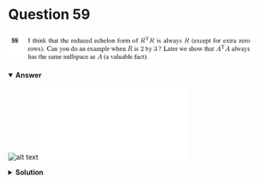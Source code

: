 # Question 59
![alt text](q59.png)

<details open>
<summary><b>Answer</b></summary>

![alt text](a59.svg)
![alt text](a59.py)
</details>

<details>
<summary><b>Solution</b></summary>

![alt text](s59.png)
</details>
